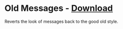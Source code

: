 # Old Messages - [Download](https://raw.githubusercontent.com/Trixlight/Various-Tweaks/master/Discord/Themes/OldMessages/OldMessages.theme.css)

Reverts the look of messages back to the good old style.
